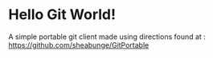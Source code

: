 # Hello Git World!

A simple portable git client made using directions found at : https://github.com/sheabunge/GitPortable
